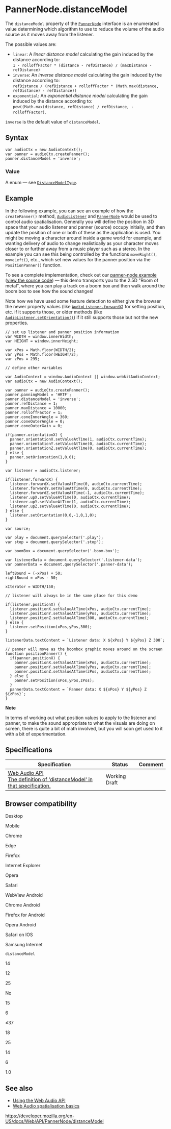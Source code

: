 PannerNode.distanceModel
========================

The `distanceModel` property of the [`PannerNode`](../pannernode) interface is an enumerated value determining which algorithm to use to reduce the volume of the audio source as it moves away from the listener.

The possible values are:

-   `linear`: A *linear distance model* calculating the gain induced by the distance according to:  
    `1 - rolloffFactor * (distance - refDistance) / (maxDistance - refDistance)`
-   `inverse`: An *inverse distance model* calculating the gain induced by the distance according to:  
    `refDistance / (refDistance + rolloffFactor * (Math.max(distance, refDistance) - refDistance))`
-   `exponential`: An *exponential distance model* calculating the gain induced by the distance according to:  
    `pow((Math.max(distance, refDistance) / refDistance, -rolloffFactor)`.

`inverse` is the default value of `distanceModel`.

Syntax
------

    var audioCtx = new AudioContext();
    var panner = audioCtx.createPanner();
    panner.distanceModel = 'inverse';

### Value

A enum — see [`DistanceModelType`](https://webaudio.github.io/web-audio-api/#idl-def-DistanceModelType).

Example
-------

In the following example, you can see an example of how the `createPanner()` method, [`AudioListener`](../audiolistener) and [`PannerNode`](../pannernode) would be used to control audio spatialisation. Generally you will define the position in 3D space that your audio listener and panner (source) occupy initially, and then update the position of one or both of these as the application is used. You might be moving a character around inside a game world for example, and wanting delivery of audio to change realistically as your character moves closer to or further away from a music player such as a stereo. In the example you can see this being controlled by the functions `moveRight()`, `moveLeft()`, etc., which set new values for the panner position via the `PositionPanner()` function.

To see a complete implementation, check out our [panner-node example](https://mdn.github.io/webaudio-examples/panner-node/) ([view the source code](https://github.com/mdn/webaudio-examples/tree/master/panner-node)) — this demo transports you to the 2.5D "Room of metal", where you can play a track on a boom box and then walk around the boom box to see how the sound changes!

Note how we have used some feature detection to either give the browser the newer property values (like [`AudioListener.forwardX`](../audiolistener/forwardx)) for setting position, etc. if it supports those, or older methods (like [`AudioListener.setOrientation()`](../audiolistener/setorientation)) if it still supports those but not the new properties.

    // set up listener and panner position information
    var WIDTH = window.innerWidth;
    var HEIGHT = window.innerHeight;

    var xPos = Math.floor(WIDTH/2);
    var yPos = Math.floor(HEIGHT/2);
    var zPos = 295;

    // define other variables

    var AudioContext = window.AudioContext || window.webkitAudioContext;
    var audioCtx = new AudioContext();

    var panner = audioCtx.createPanner();
    panner.panningModel = 'HRTF';
    panner.distanceModel = 'inverse';
    panner.refDistance = 1;
    panner.maxDistance = 10000;
    panner.rolloffFactor = 1;
    panner.coneInnerAngle = 360;
    panner.coneOuterAngle = 0;
    panner.coneOuterGain = 0;

    if(panner.orientationX) {
      panner.orientationX.setValueAtTime(1, audioCtx.currentTime);
      panner.orientationY.setValueAtTime(0, audioCtx.currentTime);
      panner.orientationZ.setValueAtTime(0, audioCtx.currentTime);
    } else {
      panner.setOrientation(1,0,0);
    }

    var listener = audioCtx.listener;

    if(listener.forwardX) {
      listener.forwardX.setValueAtTime(0, audioCtx.currentTime);
      listener.forwardY.setValueAtTime(0, audioCtx.currentTime);
      listener.forwardZ.setValueAtTime(-1, audioCtx.currentTime);
      listener.upX.setValueAtTime(0, audioCtx.currentTime);
      listener.upY.setValueAtTime(1, audioCtx.currentTime);
      listener.upZ.setValueAtTime(0, audioCtx.currentTime);
    } else {
      listener.setOrientation(0,0,-1,0,1,0);
    }

    var source;

    var play = document.querySelector('.play');
    var stop = document.querySelector('.stop');

    var boomBox = document.querySelector('.boom-box');

    var listenerData = document.querySelector('.listener-data');
    var pannerData = document.querySelector('.panner-data');

    leftBound = (-xPos) + 50;
    rightBound = xPos - 50;

    xIterator = WIDTH/150;

    // listener will always be in the same place for this demo

    if(listener.positionX) {
      listener.positionX.setValueAtTime(xPos, audioCtx.currentTime);
      listener.positionY.setValueAtTime(yPos, audioCtx.currentTime);
      listener.positionZ.setValueAtTime(300, audioCtx.currentTime);
    } else {
      listener.setPosition(xPos,yPos,300);
    }

    listenerData.textContent = `Listener data: X ${xPos} Y ${yPos} Z 300`;

    // panner will move as the boombox graphic moves around on the screen
    function positionPanner() {
      if(panner.positionX) {
        panner.positionX.setValueAtTime(xPos, audioCtx.currentTime);
        panner.positionY.setValueAtTime(yPos, audioCtx.currentTime);
        panner.positionZ.setValueAtTime(zPos, audioCtx.currentTime);
      } else {
        panner.setPosition(xPos,yPos,zPos);
      }
      pannerData.textContent = `Panner data: X ${xPos} Y ${yPos} Z ${zPos}`;
    }

**Note**

In terms of working out what position values to apply to the listener and panner, to make the sound appropriate to what the visuals are doing on screen, there is quite a bit of math involved, but you will soon get used to it with a bit of experimentation.

Specifications
--------------

<table><thead><tr class="header"><th>Specification</th><th>Status</th><th>Comment</th></tr></thead><tbody><tr class="odd"><td><a href="https://webaudio.github.io/web-audio-api/#dom-pannernode-distancemodel">Web Audio API<br />
<span class="small">The definition of 'distanceModel' in that specification.</span></a></td><td><span class="spec-wd">Working Draft</span></td><td></td></tr></tbody></table>

Browser compatibility
---------------------

Desktop

Mobile

Chrome

Edge

Firefox

Internet Explorer

Opera

Safari

WebView Android

Chrome Android

Firefox for Android

Opera Android

Safari on IOS

Samsung Internet

`distanceModel`

14

12

25

No

15

6

≤37

18

25

14

6

1.0

See also
--------

-   [Using the Web Audio API](../web_audio_api/using_web_audio_api)
-   [Web Audio spatialisation basics](../web_audio_api/web_audio_spatialization_basics)

<a href="https://developer.mozilla.org/en-US/docs/Web/API/PannerNode/distanceModel" class="_attribution-link">https://developer.mozilla.org/en-US/docs/Web/API/PannerNode/distanceModel</a>

